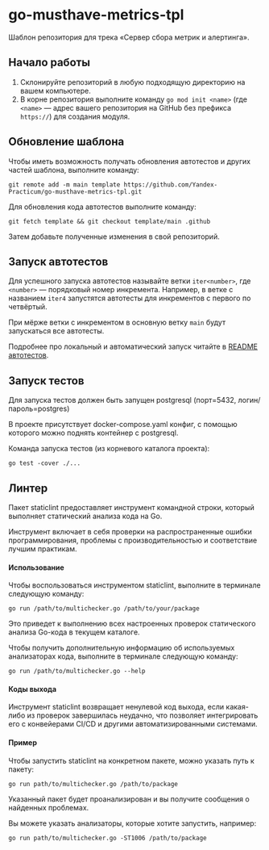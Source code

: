# go-musthave-metrics-tpl

Шаблон репозитория для трека «Сервер сбора метрик и алертинга».

## Начало работы

1. Склонируйте репозиторий в любую подходящую директорию на вашем компьютере.
2. В корне репозитория выполните команду `go mod init <name>` (где `<name>` — адрес вашего репозитория на GitHub без префикса `https://`) для создания модуля.

## Обновление шаблона

Чтобы иметь возможность получать обновления автотестов и других частей шаблона, выполните команду:

```
git remote add -m main template https://github.com/Yandex-Practicum/go-musthave-metrics-tpl.git
```

Для обновления кода автотестов выполните команду:

```
git fetch template && git checkout template/main .github
```

Затем добавьте полученные изменения в свой репозиторий.

## Запуск автотестов

Для успешного запуска автотестов называйте ветки `iter<number>`, где `<number>` — порядковый номер инкремента. Например, в ветке с названием `iter4` запустятся автотесты для инкрементов с первого по четвёртый.

При мёрже ветки с инкрементом в основную ветку `main` будут запускаться все автотесты.

Подробнее про локальный и автоматический запуск читайте в [README автотестов](https://github.com/Yandex-Practicum/go-autotests).

## Запуск тестов

Для запуска тестов должен быть запущен postgresql (порт=5432, логин/пароль=postgres)

В проекте присутствует docker-compose.yaml конфиг, с помощью которого можно поднять контейнер с postgresql. 

Команда запуска тестов (из корневого каталога проекта):
```shell
go test -cover ./...
```

## Линтер

Пакет staticlint предоставляет инструмент командной строки, который выполняет статический анализа кода на Go.

Инструмент включает в себя проверки на распространенные ошибки программирования, проблемы с производительностью и соответствие лучшим практикам.

#### Использование

Чтобы воспользоваться инструментом staticlint, выполните в терминале следующую команду:
```shell
go run /path/to/multichecker.go /path/to/your/package
```

Это приведет к выполнению всех настроенных проверок статического анализа Go-кода в текущем каталоге.

Чтобы получить дополнительную информацию об используемых анализаторах кода, выполните в терминале следующую команду:
```shell
go run /path/to/multichecker.go --help
```

#### Коды выхода

Инструмент staticlint возвращает ненулевой код выхода, если какая-либо из проверок завершилась неудачно, что позволяет интегрировать
его с конвейерами CI/CD и другими автоматизированными системами.

#### Пример

Чтобы запустить staticlint на конкретном пакете, можно указать путь к пакету:
```shell
go run path/to/multichecker.go /path/to/package
```

Указанный пакет будет проанализирован и вы получите сообщения о найденных проблемах.

Вы можете указать анализаторы, которые хотите запустить, например:
```shell
go run path/to/multichecker.go -ST1006 /path/to/package
```
